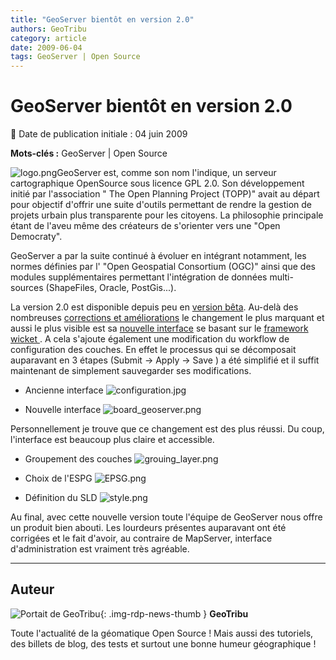 ```yaml
---
title: "GeoServer bientôt en version 2.0"
authors: GeoTribu
category: article
date: 2009-06-04
tags: GeoServer | Open Source
---
```


# GeoServer bientôt en version 2.0


:calendar: Date de publication initiale : 04 juin 2009

**Mots-clés :** GeoServer | Open Source


![logo.png](/sites/default/files/Tuto/img/Blog/geoserver/GeoServer_logo.png)GeoServer est, comme son nom l'indique, un serveur cartographique OpenSource sous licence GPL 2.0. Son développement initié par l'association " The Open Planning Project (TOPP)" avait au départ pour objectif d'offrir une suite d'outils permettant de rendre la gestion de projets urbain plus transparente pour les citoyens. La philosophie principale étant de l'aveu même des créateurs de s'orienter vers une "Open Democraty".

GeoServer a par la suite continué à évoluer en intégrant notamment, les normes définies par l' "Open Geospatial Consortium (OGC)" ainsi que des modules supplémentaires permettant l'intégration de données multi-sources (ShapeFiles, Oracle, PostGis...).

La version 2.0 est disponible depuis peu en [version bêta](http://blog.geoserver.org/2009/06/03/geoserver-20-now-in-beta/). Au-delà des nombreuses [corrections et améliorations](http://jira.codehaus.org/browse/GEOS/fixforversion/15082) le changement le plus marquant et aussi le plus visible est sa [nouvelle interface](http://blog.geoserver.org/2009/04/20/see-the-new-ui/) se basant sur le [framework wicket ](http://wicket.apache.org/). A cela s'ajoute également une modification du workflow de configuration des couches. En effet le processus qui se décomposait auparavant en 3 étapes (Submit -> Apply -> Save ) a été simplifié et il suffit maintenant de simplement sauvegarder ses modifications.

* Ancienne interface
![configuration.jpg](/sites/default/files/Tuto/img/Blog/geoserver/configuration.jpg)

* Nouvelle interface
![board_geoserver.png](/sites/default/files/Tuto/img/Blog/geoserver/board_geoserver.png)

Personnellement je trouve que ce changement est des plus réussi. Du coup, l'interface est beaucoup plus claire et accessible.

* Groupement des couches
![grouing_layer.png](/sites/default/files/Tuto/img/Blog/geoserver/grouing_layer.png)

* Choix de l'ESPG
![EPSG.png](/sites/default/files/Tuto/img/Blog/geoserver/EPSG.png)

* Définition du SLD
![style.png](/sites/default/files/Tuto/img/Blog/geoserver/style.png)

Au final, avec cette nouvelle version toute l'équipe de GeoServer nous offre un produit bien abouti. Les lourdeurs présentes auparavant ont été corrigées et le fait d'avoir, au contraire de MapServer, interface d'administration est vraiment très agréable.



----

## Auteur

![Portait de GeoTribu](https://cdn.geotribu.fr/images/internal/charte/geotribu\_logo\_64x64.png){: .img-rdp-news-thumb }
**GeoTribu**

Toute l'actualité de la géomatique Open Source ! Mais aussi des tutoriels, des billets de blog, des tests et surtout une bonne humeur géographique !

